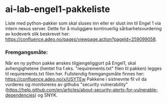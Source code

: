 # ai-lab-engel1-pakkeliste
Liste med python-pakker som skal sluses inn eller er slust inn til Engel 1 via intern nexus server. Dette for å muliggjøre kontinuerlig sårbarhetsvurdering av kodeverk slik beskrevet her: https://confluence.adeo.no/pages/viewpage.action?pageId=259099058.

### Fremgangsmåte:
Når en ny python pakke ønskes tilgjengeliggjort på Engel1, skal avhengighetene (hentet fra f.eks. "requirements.txt" filen til pakken) legges til requirements.txt filen her.
Fullstendig fremgangsmåte finnes her: https://confluence.adeo.no/x/USYTEw
Pakkene i sistnevnte fil vil da vurderes og monitoreres av githubs "security vulnerability" (https://help.github.com/en/articles/about-security-alerts-for-vulnerable-dependencies) og SNYK.

